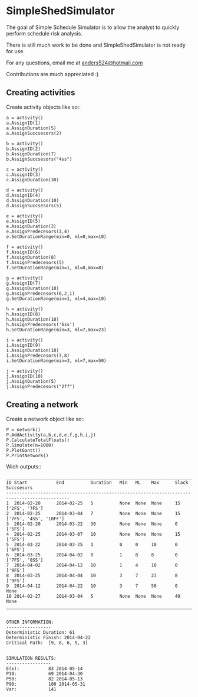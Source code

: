 SimpleShedSimulator
===================

The goal of Simple Schedule Simulator is to allow the analyst to quickly perform schedule risk analysis.

There is still much work to be done and SimpleShedSimulator is not ready for use. 

For any questions, email me at anders524@hotmail.com

Contributions are much appreciated :)


Creating activities
-------------------


Create activity objects like so::
	
    a = activity()
    a.AssignID(1)
    a.AssignDuration(5)
    a.AssignSuccsesors(2)

    b = activity()
    b.AssignID(2)
    b.AssignDuration(7)
    b.AssignSuccsesors("4ss")

    c = activity()
    c.AssignID(3)
    c.AssignDuration(30)

    d = activity()
    d.AssignID(4)
    d.AssignDuration(10)
    d.AssignSuccsesors(5)

    e = activity()
    e.AssignID(5)
    e.AssignDuration(3)
    e.AssignPredecesors(3,4)
    e.SetDurationRange(min=0, ml=0,max=10)

    f = activity()
    f.AssignID(6)
    f.AssignDuration(8)
    f.AssignPredecesors(5)
    f.SetDurationRange(min=1, ml=8,max=8)

    g = activity()
    g.AssignID(7)
    g.AssignDuration(10)
    g.AssignPredecesors(6,2,1)
    g.SetDurationRange(min=1, ml=4,max=10)
    
    h = activity()
    h.AssignID(8)
    h.AssignDuration(10)
    h.AssignPredecesors('6ss')
    h.SetDurationRange(min=3, ml=7,max=23)
    
    i = activity()
    i.AssignID(9)
    i.AssignDuration(10)
    i.AssignPredecesors(7,8)
    i.SetDurationRange(min=3, ml=7,max=50)

    j = activity()
    j.AssignID(10)
    j.AssignDuration(5)
    j.AssignPredecesors("2ff")



Creating a network
------------------
Create a network object like so::

    P = network()
    P.AddActivity(a,b,c,d,e,f,g,h,i,j)
    P.CalculateTotalFloats()
    P.Simulate(n=1000)
    P.PlotGantt()
    P.PrintNetwork()
    
Wich outputs::

    ______________________________________________________________________________________________
    ID Start           End          Duration   Min   ML    Max      Slack     Succsesors               
    ----------------------------------------------------------------------------------------------
    1  2014-02-20      2014-02-25   5          None  None  None     15        ['2FS', '7FS']           
    2  2014-02-25      2014-03-04   7          None  None  None     15        ['7FS', '4SS', '10FF']   
    3  2014-02-20      2014-03-22   30         None  None  None     0         ['5FS']                  
    4  2014-02-25      2014-03-07   10         None  None  None     15        ['5FS']                  
    5  2014-03-22      2014-03-25   3          0     0     10       0         ['6FS']                  
    6  2014-03-25      2014-04-02   8          1     8     8        0         ['7FS', '8SS']           
    7  2014-04-02      2014-04-12   10         1     4     10       0         ['9FS']                  
    8  2014-03-25      2014-04-04   10         3     7     23       8         ['9FS']                  
    9  2014-04-12      2014-04-22   10         3     7     50       0         None                     
    10 2014-02-27      2014-03-04   5          None  None  None     49        None                     
    ______________________________________________________________________________________________


    OTHER INFORMATION:
    -----------------
    Deterministic Duration: 61
    Deterministic Finish: 2014-04-22
    Critical Path:  [9, 8, 6, 5, 3]


    SIMULATION RESULTS:
    -----------------
    E(x):           83 2014-05-14
    P10:            69 2014-04-30
    P50:            82 2014-05-13
    P90:            100 2014-05-31
    Var:            141





